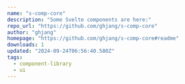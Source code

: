 ```yaml
---
name: "s-comp-core"
description: "Some Svelte components are here:"
repo_url: "https://github.com/ghjang/s-comp-core"
author: "ghjang"
homepage: "https://github.com/ghjang/s-comp-core#readme"
downloads: 1
updated: "2024-09-24T06:56:40.580Z"
tags: 
  - component-library
  - ui
---
```

